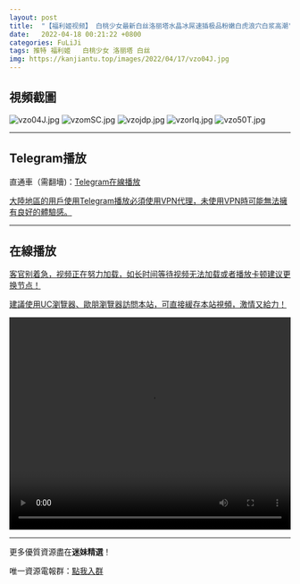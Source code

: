 ```yaml
---
layout: post
title:  "【福利姬视频】 白桃少女最新白丝洛丽塔水晶冰屌速插极品粉嫩白虎浪穴白浆高潮"
date:   2022-04-18 00:21:22 +0800
categories: FuLiJi
tags: 推特 福利姬   白桃少女 洛丽塔 白丝
img: https://kanjiantu.top/images/2022/04/17/vzo04J.jpg
---
```



## 視頻截圖

![vzo04J.jpg](https://kanjiantu.top/images/2022/04/17/vzo04J.jpg)
![vzomSC.jpg](https://kanjiantu.top/images/2022/04/17/vzomSC.jpg)
![vzojdp.jpg](https://kanjiantu.top/images/2022/04/17/vzojdp.jpg)
![vzorIq.jpg](https://kanjiantu.top/images/2022/04/17/vzorIq.jpg)
![vzo50T.jpg](https://kanjiantu.top/images/2022/04/17/vzo50T.jpg)

* * *
## Telegram播放

直通車（需翻墻)：[Telegram在線播放](https://t.me/mimeijingxuan/751)


<u>大陸地區的用戶使用Telegram播放必須使用VPN代理，未使用VPN時可能無法擁有良好的體驗感。</u> 
* * *
## 在線播放
<u>客官别着急，视频正在努力加载，如长时间等待视频无法加载或者播放卡顿建议更换节点！</u>

<u>建議使用UC瀏覽器、歐朋瀏覽器訪問本站，可直接緩存本站視頻，激情又給力！</u>
<center><video src="https://cdn.publer.io/uploads/videos/62518169db27973e6042cb41/47753109e5cf6ceae598bdc4255d3067.mp4" width="100%" height="380px" controls="controls"></video></center>

* * *
更多優質資源盡在**迷妹精選**！

唯一資源電報群：[點我入群](https://t.me/mimeijingxuan)


